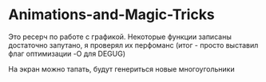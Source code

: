 # Animations-and-Magic-Tricks

Это ресерч по работе с графикой. Некоторые функции записаны достаточно запутано, 
я проверял их перфоманс (итог - просто выставил флаг оптимизации -O для DEGUG)

На экран можно тапать, будут генериться новые многоугольники

